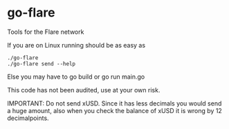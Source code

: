 # go-flare
Tools for the Flare network

If you are on Linux running should be as easy as
```
./go-flare
./go-flare send --help
```

Else you may have to go build or go run main.go

This code has not been audited, use at your own risk.

IMPORTANT: Do not send xUSD. Since it has less decimals you would send a huge amount, also when you check the balance of xUSD it is wrong by 12 decimalpoints.